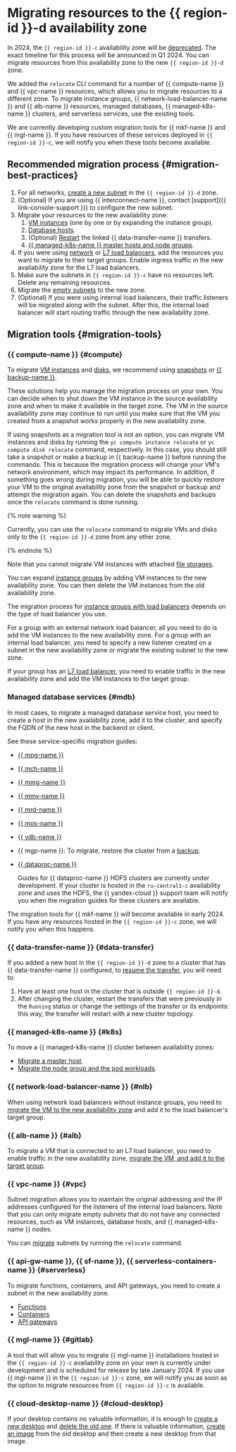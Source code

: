 # Migrating resources to the {{ region-id }}-d availability zone

In 2024, the `{{ region-id }}-c` availability zone will be [deprecated](./ru-central1-c-deprecation.md). The exact timeline for this process will be announced in Q1 2024. You can migrate resources from this availability zone to the new `{{ region-id }}-d` zone.

We added the `relocate` CLI command for a number of {{ compute-name }} and {{ vpc-name }} resources, which allows you to migrate resources to a different zone. To migrate instance groups, {{ network-load-balancer-name }} and {{ alb-name }} resources, managed databases, {{ managed-k8s-name }} clusters, and serverless services, use the existing tools.

We are currently developing custom migration tools for {{ mkf-name }} and {{ mgl-name }}. If you have resources of these services deployed in `{{ region-id }}-c`, we will notify you when these tools become available.

## Recommended migration process {#migration-best-practices}

1. For all networks, [create a new subnet](../../vpc/operations/subnet-create.md) in the `{{ region-id }}-d` zone.
1. (Optional) If you are using {{ interconnect-name }}, contact [support]({{ link-console-support }}) to configure the new subnet.
1. Migrate your resources to the new availability zone:
   1. [VM instances](#compute) (one by one or by expanding the instance group).
   1. [Database hosts](#mdb).
   1. (Optional) [Restart](../../data-transfer/operations/transfer.md) the linked {{ data-transfer-name }} transfers.
   1. [{{ managed-k8s-name }} master hosts and node groups](../../managed-kubernetes/tutorials/migration-to-an-availability-zone.md).
1. If you were using [network](../../network-load-balancer/operations/load-balancer-change-zone.md) or [L7 load balancers](../../application-load-balancer/operations/application-load-balancer-relocate.md), add the resources you want to migrate to their target groups. Enable ingress traffic in the new availability zone for the L7 load balancers.
1. Make sure the subnets in `{{ region-id }}-c` have no resources left. Delete any remaining resources.
1. Migrate the [empty subnets](../../vpc/operations/subnet-relocate.md) to the new zone.
1. (Optional) If you were using internal load balancers, their traffic listeners will be migrated along with the subnet. After this, the internal load balancer will start routing traffic through the new availability zone.

## Migration tools {#migration-tools}

### {{ compute-name }} {#compute}

To migrate [VM instances](../../compute/operations/vm-control/vm-change-zone.md) and [disks](../../compute/operations/disk-control/disk-change-zone.md), we recommend using [snapshots](../../compute/operations/disk-control/create-snapshot.md) or [{{ backup-name }}](../../backup/).

These solutions help you manage the migration process on your own. You can decide when to shut down the VM instance in the source availability zone and when to make it available in the target zone. The VM in the source availability zone may continue to run until you make sure that the VM you created from a snapshot works properly in the new availability zone.

If using snapshots as a migration tool is not an option, you can migrate VM instances and disks by running the `yc compute instance relocate` or `yc compute disk relocate` command, respectively. In this case, you should still take a snapshot or make a backup in {{ backup-name }} before running the commands. This is because the migration process will change your VM's network environment, which may impact its performance. In addition, if something goes wrong during migration, you will be able to quickly restore your VM to the original availability zone from the snapshot or backup and attempt the migration again. You can delete the snapshots and backups once the `relocate` command is done running.

{% note warning %}

Currently, you can use the `relocate` command to migrate VMs and disks only to the `{{ region-id }}-d` zone from any other zone.

{% endnote %}

Note that you cannot migrate VM instances with attached [file storages](../../compute/concepts/filesystem.md).

You can expand [instance groups](../../compute/operations/instance-groups/move-group.md) by adding VM instances to the new availability zone. You can then delete the VM instances from the old availability zone.

The migration process for [instance groups with load balancers](../../compute/operations/instance-groups/move-group-with-nlb.md) depends on the type of load balancer you use.

For a group with an external network load balancer, all you need to do is add the VM instances to the new availability zone. For a group with an internal load balancer, you need to specify a new listener created on a subnet in the new availability zone or migrate the existing subnet to the new zone.

If your group has an [L7 load balancer](../../compute/operations/instance-groups/move-group-with-alb.md), you need to enable traffic in the new availability zone and add the VM instances to the target group.

### Managed database services {#mdb}

In most cases, to migrate a managed database service host, you need to create a host in the new availability zone, add it to the cluster, and specify the FQDN of the new host in the backend or client.

See these service-specific migration guides:

* [{{ mpg-name }}](../../managed-postgresql/operations/host-migration.md)
* [{{ mch-name }}](../../managed-clickhouse/operations/host-migration.md)
* [{{ mmg-name }}](../../managed-mongodb/operations/host-migration.md)
* [{{ mmy-name }}](../../managed-mysql/operations/host-migration.md)
* [{{ mrd-name }}](../../managed-redis/operations/host-migration.md)
* [{{ mos-name }}](../../managed-opensearch/operations/host-migration.md)
* [{{ ydb-name }}](../../ydb/operations/migration-to-an-availability-zone.md)
* {{ mgp-name }}: To migrate, restore the cluster from a [backup](../../managed-greenplum/operations/cluster-backups.md).
* [{{ dataproc-name }}](../../data-proc/operations/migration-to-an-availability-zone.md)

   Guides for {{ dataproc-name }} HDFS clusters are currently under development. If your cluster is hosted in the `ru-central1-c` availability zone and uses the HDFS, the {{ yandex-cloud }} support team will notify you when the migration guides for these clusters are available.

The migration tools for {{ mkf-name }} will become available in early 2024. If you have any resources hosted in the `{{ region-id }}-c` zone, we will notify you when this happens.

### {{ data-transfer-name }} {#data-transfer}

If you added a new host in the `{{ region-id }}-d` zone to a cluster that has {{ data-transfer-name }} configured, to [resume the transfer](../../data-transfer/operations/endpoint/migration-to-an-availability-zone.md), you will need to:

1. Have at least one host in the cluster that is outside `{{ region-id }}-d`.
1. After changing the cluster, restart the transfers that were previously in the `Running` status or change the settings of the transfer or its endpoints: this way, the transfer will restart with a new cluster topology.

### {{ managed-k8s-name }} {#k8s}

To move a {{ managed-k8s-name }} cluster between availability zones:

* [Migrate a master host](../../managed-kubernetes/tutorials/migration-to-an-availability-zone.md#transfer-a-master).
* [Migrate the node group and the pod workloads](../../managed-kubernetes/tutorials/migration-to-an-availability-zone.md#transfer-a-node-group).

### {{ network-load-balancer-name }} {#nlb}

When using network load balancers without instance groups, you need to [migrate the VM to the new availability zone](../../network-load-balancer/operations/load-balancer-change-zone.md) and add it to the load balancer's target group.

### {{ alb-name }} {#alb}

To migrate a VM that is connected to an L7 load balancer, you need to enable traffic in the new availability zone, [migrate the VM, and add it to the target group](../../application-load-balancer/operations/application-load-balancer-relocate.md).

### {{ vpc-name }} {#vpc}

Subnet migration allows you to maintain the original addressing and the IP addresses configured for the listeners of the internal load balancers. Note that you can only migrate empty subnets that do not have any connected resources, such as VM instances, database hosts, and {{ managed-k8s-name }} nodes.

You can [migrate](../../vpc/operations/subnet-relocate.md) subnets by running the `relocate` command.

### {{ api-gw-name }}, {{ sf-name }}, {{ serverless-containers-name }} {#serverless}

To migrate functions, containers, and API gateways, you need to create a subnet in the new availability zone.

* [Functions](../../functions/operations/function/migration.md)
* [Containers](../../serverless-containers/operations/migration.md)
* [API gateways](../../api-gateway/operations/api-gw-migration.md)

### {{ mgl-name }} {#gitlab}

A tool that will allow you to migrate {{ mgl-name }} installations hosted in the `{{ region-id }}-c` availability zone on your own is currently under development and is scheduled for release by late January 2024. If you use {{ mgl-name }} in the `{{ region-id }}-c` zone, we will notify you as soon as the option to migrate resources from `{{ region-id }}-c` is available.

### {{ cloud-desktop-name }} {#cloud-desktop}

If your desktop contains no valuable information, it is enough to [create a new desktop](../../cloud-desktop/operations/desktops/create.md) and [delete the old one](../../cloud-desktop/operations/desktops/delete.md). If there is valuable information, [create an image](../../cloud-desktop/operations/images/create-from-desktop.md) from the old desktop and then create a new desktop from that image.